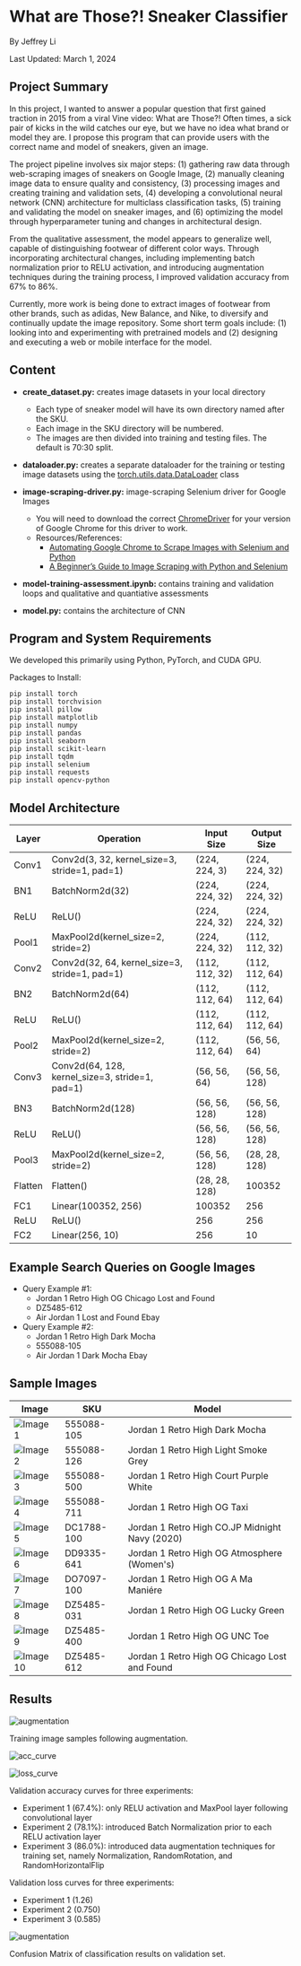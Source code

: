 # What are Those?! Sneaker Classifier 

By Jeffrey Li

Last Updated: March 1, 2024

## Project Summary

In this project, I wanted to answer a popular question that first gained traction in 2015 from a viral Vine video: What are Those?! Often times, a sick pair of kicks in the wild catches our eye, but we have no idea what brand or model they are. I propose this program that can provide users with the correct name and model of sneakers, given an image. 

The project pipeline involves six major steps: (1) gathering raw data through web-scraping images of sneakers on Google Image, (2) manually cleaning image data to ensure quality and consistency, (3) processing images and creating training and validation sets, (4) developing a convolutional neural network (CNN) architecture for multiclass classification tasks, (5) training and validating the model on sneaker images, and (6) optimizing the model through hyperparameter tuning and changes in architectural design. 

From the qualitative assessment, the model appears to generalize well, capable of distinguishing footwear of different color ways. Through incorporating architectural changes, including implementing batch normalization prior to RELU activation, and introducing augmentation techniques during the training process, I improved validation accuracy from 67% to 86%. 

Currently, more work is being done to extract images of footwear from other brands, such as adidas, New Balance, and Nike, to diversify and continually update the image repository. Some short term goals include: (1) looking into and experimenting with pretrained models and (2) designing and executing a web or mobile interface for the model. 

## Content

- **create_dataset.py:** creates image datasets in your local directory
    - Each type of sneaker model will have its own directory named after the SKU.
    - Each image in the SKU directory will be numbered.
    - The images are then divided into training and testing files. The default is 70:30 split.  

- **dataloader.py:** creates a separate dataloader for the training or testing image datasets using the [torch.utils.data.DataLoader](https://pytorch.org/docs/stable/data.html) class

- **image-scraping-driver.py:** image-scraping Selenium driver for Google Images 
    - You will need to download the correct [ChromeDriver](https://chromedriver.chromium.org/downloads) for your version of Google Chrome for this driver to work. 
    - Resources/References:
        - [Automating Google Chrome to Scrape Images with Selenium and Python](https://www.youtube.com/watch?v=7KhuEsq-I8o)
        - [A Beginner’s Guide to Image Scraping with Python and Selenium](https://medium.com/@nithishreddy0627/a-beginners-guide-to-image-scraping-with-python-and-selenium-38ec419be5ff)

- **model-training-assessment.ipynb:** contains training and validation loops and qualitative and quantiative assessments 

- **model.py:** contains the architecture of CNN 

## Program and System Requirements

We developed this primarily using Python, PyTorch, and CUDA GPU.

Packages to Install:

```
pip install torch
pip install torchvision
pip install pillow
pip install matplotlib
pip install numpy
pip install pandas
pip install seaborn
pip install scikit-learn
pip install tqdm
pip install selenium
pip install requests
pip install opencv-python
```

## Model Architecture

| Layer  | Operation                                 | Input Size          | Output Size         |
|--------|-------------------------------------------|---------------------|---------------------|
| Conv1  | Conv2d(3, 32, kernel_size=3, stride=1, pad=1)| (224, 224, 3)       | (224, 224, 32)      |
| BN1    | BatchNorm2d(32)                            | (224, 224, 32)      | (224, 224, 32)      |
| ReLU   | ReLU()                                     | (224, 224, 32)      | (224, 224, 32)      |
| Pool1  | MaxPool2d(kernel_size=2, stride=2)         | (224, 224, 32)      | (112, 112, 32)      |
| Conv2  | Conv2d(32, 64, kernel_size=3, stride=1, pad=1)| (112, 112, 32)     | (112, 112, 64)      |
| BN2    | BatchNorm2d(64)                            | (112, 112, 64)      | (112, 112, 64)      |
| ReLU   | ReLU()                                     | (112, 112, 64)      | (112, 112, 64)      |
| Pool2  | MaxPool2d(kernel_size=2, stride=2)         | (112, 112, 64)      | (56, 56, 64)        |
| Conv3  | Conv2d(64, 128, kernel_size=3, stride=1, pad=1)| (56, 56, 64)       | (56, 56, 128)       |
| BN3    | BatchNorm2d(128)                           | (56, 56, 128)       | (56, 56, 128)       |
| ReLU   | ReLU()                                     | (56, 56, 128)       | (56, 56, 128)       |
| Pool3  | MaxPool2d(kernel_size=2, stride=2)         | (56, 56, 128)       | (28, 28, 128)       |
| Flatten| Flatten()                                  | (28, 28, 128)       | 100352              |
| FC1    | Linear(100352, 256)                       | 100352              | 256                 |
| ReLU   | ReLU()                                     | 256                 | 256                 |
| FC2    | Linear(256, 10)                           | 256                 | 10                  |

## Example Search Queries on Google Images

- Query Example #1: 
    - Jordan 1 Retro High OG Chicago Lost and Found 
    - DZ5485-612
    - Air Jordan 1 Lost and Found Ebay
- Query Example #2: 
    - Jordan 1 Retro High Dark Mocha
    - 555088-105
    - Air Jordan 1 Dark Mocha Ebay

## Sample Images 

| Image| SKU | Model |
|----------|----------|------------------------------|
| ![Image 1](/assets/img/sample/555088-105.jpg) | 555088-105 | Jordan 1 Retro High Dark Mocha |
| ![Image 2](/assets/img/sample/555088-126.jpg) | 555088-126 | Jordan 1 Retro High Light Smoke Grey |
| ![Image 3](/assets/img/sample/555088-500.jpg) | 555088-500 | Jordan 1 Retro High Court Purple White |
| ![Image 4](/assets/img/sample/555088-711.jpg) | 555088-711 | Jordan 1 Retro High OG Taxi
| ![Image 5](/assets/img/sample/DC1788-100.jpg) | DC1788-100 | Jordan 1 Retro High CO.JP Midnight Navy (2020) |
| ![Image 6](/assets/img/sample/DD9335-641.jpg) | DD9335-641 | Jordan 1 Retro High OG Atmosphere (Women's) |
| ![Image 7](/assets/img/sample/DO7097-100.jpg) | DO7097-100 | Jordan 1 Retro High OG A Ma Maniére |
| ![Image 8](/assets/img/sample/DZ5485-031.jpg) | DZ5485-031 | Jordan 1 Retro High OG Lucky Green |
| ![Image 9](/assets/img/sample/DZ5485-400.jpg) | DZ5485-400 | Jordan 1 Retro High OG UNC Toe |
| ![Image 10](/assets/img/sample/DZ5485-612.jpg) | DZ5485-612 | Jordan 1 Retro High OG Chicago Lost and Found |

## Results

![augmentation](/assets/img/augmentation.png)

Training image samples following augmentation.

![acc_curve](/assets/img/acc_curve.png)

![loss_curve](/assets/img/loss_curve.png)

Validation accuracy curves for three experiments:
- Experiment 1 (67.4%): only RELU activation and MaxPool layer following convolutional layer
- Experiment 2 (78.1%): introduced Batch Normalization prior to each RELU activation layer
- Experiment 3 (86.0%): introduced data augmentation techniques for training set, namely Normalization, RandomRotation, and RandomHorizontalFlip 

Validation loss curves for three experiments:
- Experiment 1 (1.26)
- Experiment 2 (0.750)
- Experiment 3 (0.585)

![augmentation](/assets/img/confusion_matrix.png)

Confusion Matrix of classification results on validation set.